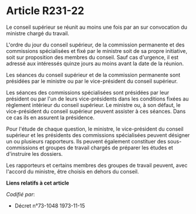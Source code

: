 # Article R231-22

Le conseil supérieur se réunit au moins une fois par an sur convocation du ministre chargé du travail.

L'ordre du jour du conseil supérieur, de la commission permanente et des commissions spécialisées et fixé par le ministre
soit de sa propre initiative, soit sur proposition des membres du conseil. Sauf cas d'urgence, il est adressé aux intéressés
quinze jours au moins avant la date de la réunion.

Les séances du conseil supérieur et de la commission permanente sont présidées par le ministre ou par le vice-président du
conseil supérieur.

Les séances des commissions spécialisées sont présidées par leur président ou par l'un de leurs vice-présidents dans les
conditions fixées au règlement intérieur du conseil supérieur. Le ministre ou, à son défaut, le vice-président du conseil
supérieur peuvent assister à ces séances. Dans ce cas ils en assurent la présidence.

Pour l'étude de chaque question, le ministre, le vice-président du conseil supérieur et les présidents des commissions
spécialisées peuvent désigner un ou plusieurs rapporteurs. Ils peuvent également constituer des sous-commissions et groupes
de travail chargés de préparer les études et d'instruire les dossiers.

Les rapporteurs et certains membres des groupes de travail peuvent, avec l'accord du ministre, être choisis en dehors du
conseil.

**Liens relatifs à cet article**

_Codifié par_:

  - Décret n°73-1048 1973-11-15

